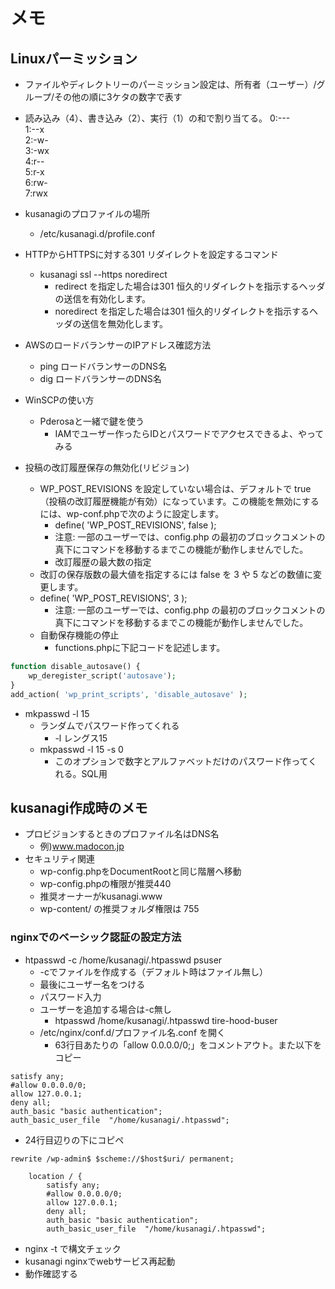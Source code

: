 # メモ

## Linuxパーミッション
- ファイルやディレクトリーのパーミッション設定は、所有者（ユーザー）/グループ/その他の順に3ケタの数字で表す
- 読み込み（4）、書き込み（2）、実行（1）の和で割り当てる。
0:---  
1:--x  
2:-w-  
3:-wx  
4:r--  
5:r-x  
6:rw-  
7:rwx  

- kusanagiのプロファイルの場所
    - /etc/kusanagi.d/profile.conf
- HTTPからHTTPSに対する301 リダイレクトを設定するコマンド
    - kusanagi ssl --https noredirect
        - redirect を指定した場合は301 恒久的リダイレクトを指示するヘッダの送信を有効化します。
        - noredirect を指定した場合は301 恒久的リダイレクトを指示するヘッダの送信を無効化します。
- AWSのロードバランサーのIPアドレス確認方法
    - ping ロードバランサーのDNS名
    - dig ロードバランサーのDNS名
- WinSCPの使い方
    - Pderosaと一緒で鍵を使う
        - IAMでユーザー作ったらIDとパスワードでアクセスできるよ、やってみる

- 投稿の改訂履歴保存の無効化(リビジョン)
    - WP_POST_REVISIONS を設定していない場合は、デフォルトで true（投稿の改訂履歴機能が有効）になっています。この機能を無効にするには、wp-conf.phpで次のように設定します。
        - define( 'WP_POST_REVISIONS', false );
        - 注意: 一部のユーザーでは、config.php の最初のブロックコメントの真下にコマンドを移動するまでこの機能が動作しませんでした。
        - 改訂履歴の最大数の指定
    - 改訂の保存版数の最大値を指定するには false を 3 や 5 などの数値に変更します。
    - define( 'WP_POST_REVISIONS', 3 );
        - 注意: 一部のユーザーでは、config.php の最初のブロックコメントの真下にコマンドを移動するまでこの機能が動作しませんでした。
    - 自動保存機能の停止
        - functions.phpに下記コードを記述します。

```php
function disable_autosave() {
    wp_deregister_script('autosave');
}
add_action( 'wp_print_scripts', 'disable_autosave' );
```

- mkpasswd -l 15
    - ランダムでパスワード作ってくれる
        - -l レングス15
    - mkpasswd -l 15 -s 0
        - このオプションで数字とアルファベットだけのパスワード作ってくれる。SQL用

## kusanagi作成時のメモ
- プロビジョンするときのプロファイル名はDNS名
    - 例)www.madocon.jp
- セキュリティ関連
    - wp-config.phpをDocumentRootと同じ階層へ移動
    - wp-config.phpの権限が推奨440
    - 推奨オーナーがkusanagi.www
    - wp-content/ の推奨フォルダ権限は 755
### nginxでのベーシック認証の設定方法
- htpasswd -c /home/kusanagi/.htpasswd psuser
    - -cでファイルを作成する（デフォルト時はファイル無し）
    - 最後にユーザー名をつける
    - パスワード入力
    - ユーザーを追加する場合は-c無し
        - htpasswd /home/kusanagi/.htpasswd tire-hood-buser
    - /etc/nginx/conf.d/プロファイル名.conf を開く
        - 63行目あたりの「allow 0.0.0.0/0;」をコメントアウト。また以下をコピー
```        
satisfy any;
#allow 0.0.0.0/0;
allow 127.0.0.1;
deny all;
auth_basic "basic authentication";
auth_basic_user_file  "/home/kusanagi/.htpasswd";
```
- 24行目辺りの下にコピペ

```
rewrite /wp-admin$ $scheme://$host$uri/ permanent;
    
    location / {
        satisfy any;
        #allow 0.0.0.0/0;
        allow 127.0.0.1;
        deny all;
        auth_basic "basic authentication";
        auth_basic_user_file  "/home/kusanagi/.htpasswd";
```

- nginx -t で構文チェック
- kusanagi nginxでwebサービス再起動
- 動作確認する
